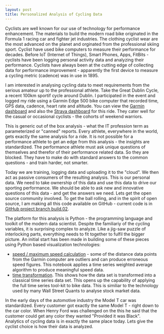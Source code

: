 ```yaml
---
layout: post
title: Personalized Analysis of Cycling Data 
---
```


Cyclists are well known for our use of technology for performance enhancement.  The materials to build the modern road bike originated in the Formula 1 racing car and fighter jet industries.  The clothing cyclist wear are the most advanced on the planet and orginated from the professional skiing sport.  Cyclist have used bike computers to measure their performance for decades.  Before IoT (Internet of Things), Smart Phones, Apps, FitBits - cyclists have been logging personal activity data and analyzing their performance.  Cyclists have always been at the cutting edge of collecting data for performance improvement - apparently the first device to measure a cycling metric (cadence) was in use in 1895.

I am interested in analysing cycling data to meet requirements from the serious amateur up to the professional athlete. Take the Great Dublin Cycle, a recent 100km sportif cycle around Dublin.  I participated in the event and logged my ride using a Garmin Edge 500 bike computer that recorded time, GPS data, cadence, heart rate and altitude.  You can view the [Garmin dashboard](https://connect.garmin.com/modern/activity/898238015) and also the [Strava dashboard](https://www.strava.com/activities/391934220/overview) for this ride. 
They cater well for the casual or occasional cyclists - the cohorts of weekend warriors.

This is generic out of the box analysis - what the IT profession term as parameterized or "canned" reports.
Every athlete, everywhere in the world, gets exactly the same analysis for a ride.
It is not possible for a performance athlete to get an edge from this analysis - the insights are standardized.
The performance athlete must ask unique questions of themselves and therefor of their performance related data.
So they are blocked.  They have to make do with standard answers to the common questions - and train harder, not smarter.

Today we are training, logging data and uploading it to the "cloud".  We then act as passive consumers of the resulting analysis.  This is our personal data.  We need to take ownership of this data and use this data to drive our sporting performance.  We should be able to ask new and innovative questions of this data - and get the answers we need. Lets get the open source community involved.  To get the ball rolling, and in the spirit of open source, I am making all this code available on GitHub - current code is in [GitHub project branch build.02](https://github.com/patclaffey/docker_jupyter/tree/build.02).  

The platform for this analysis is Python - the programming language and toolkit of the modern data scientist. Despite the familiariy of the cycling variables, it is surprising complex to analyze.  Like a jig-saw puzzle of interlocking parts, everything needs to  fit together to fulfil the bigger picture.  An initial start has been made in building some of these pieces using Python based visualization technologies:

*  [speed / maximum speed calculation](http://htmlpreview.github.io/?https://raw.githubusercontent.com/patclaffey/docker_jupyter/build.03/notebooks/Speed%20Transformation.html) - some of the distance data points from the Garmin computer are outliers and can produce erroneous speed figures.  This notebook applies a time series weighted average algorithm to produce meaningful speed data.
* [time transformation](http://htmlpreview.github.io/?https://raw.githubusercontent.com/patclaffey/docker_jupyter/build.03/notebooks/Time%20Transformation.html).  This shows how the data set is transformed into a classical time series data set.  This opens up the capability of applying the full time series tool-kit to bike data.  This is similiar to the technology used by many Wall Street Quants to analyse stock market data.

In the early days of the automotive industry the Model T car was standardized.  Every customer got exactly the same Model T - right down to the car color.  When Henry Ford was challenged on the this he said that the customer could get any color they wanted "Provided it was Black".  Analytics of cycling data is in exactly the same place today.  Lets give the cyclist choice is how their data is analyzed.
